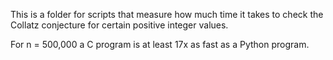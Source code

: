This is a folder for scripts that measure how much time it takes to check the Collatz conjecture for certain positive integer values.

For n = 500,000 a C program is at least 17x as fast as a Python program.

